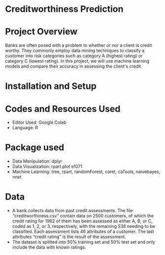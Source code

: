 # Creditworthiness Prediction
# Project Overview 

Banks are often posed with a problem to whether or nor a client is credit worthy. They commonly
employ data mining techniques to classify a customer into risk categories such as category A (highest rating)
or category C (lowest rating).
In this project, we will use machine learning models and compare their accuracy in assessing the client's credit.

# Installation and Setup
# Codes and Resources Used
- Editor Used: Google Colab
- Language: R

# Package used 
- Data Manipulation:
dplyr
- Data Visualization:
rpart.plot
e1071
- Machine Learning:
tree, rpart, randomForest, caret, caTools, naivebayes, nnet


# Data
- A bank collects data from past credit assessments. The file "creditworthiness.csv" contain data on 2500 customers, of which the credit rating for 1962 of them has been assessed as either A, B, or C, coded as 1, 2, or 3, respectively, with the remaining 538 needing to be classified.
Each assessment lists 46 attributes of a customer. The last attributes “credit rating" is the result of the assessment.
- The dataset is splitted into 50% training set and 50% test set and only include the data with known ratings.


